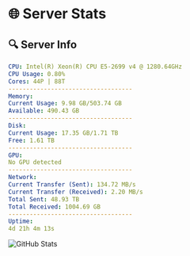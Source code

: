# 🌐 Server Stats
## 🔍 Server Info
```yaml
CPU: Intel(R) Xeon(R) CPU E5-2699 v4 @ 1280.64GHz
CPU Usage: 0.80%
Cores: 44P | 88T
-----------------------------------
Memory:
Current Usage: 9.98 GB/503.74 GB
Available: 490.43 GB
-----------------------------------
Disk:
Current Usage: 17.35 GB/1.71 TB
Free: 1.61 TB
-----------------------------------
GPU:
No GPU detected
-----------------------------------
Network:
Current Transfer (Sent): 134.72 MB/s
Current Transfer (Received): 2.20 MB/s
Total Sent: 48.93 TB
Total Received: 1004.69 GB
-----------------------------------
Uptime:
4d 21h 4m 13s
```
![GitHub Stats](https://img.shields.io/badge/Updated-2025-02-12_19:47:31-blue)